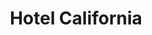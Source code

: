 ---
layout: product
id: 1419064148030
title: Hotel California
body_html: >-
  <p>Taken in Point Roberts, WA in May of 2017.</p>

  <p>We were on the beach in Point Roberts on a hot summer day while about a dozen Eagles fed around us. This beautiful bird allowed me to get close enough for a detailed shot, moments before flying off into the distance.</p>

  <p> </p>
vendor: Connell McCarthy
product_type: Photo Print
created_at: 2018-08-22T19:47:29-04:00
handle: hotel-california
updated_at: 2022-01-18T10:42:33-05:00
published_at: 2018-08-22T19:38:24-04:00
template_suffix: ""
status: active
published_scope: global
tags: Batch 01, bird, Print, summer, wildlife
admin_graphql_api_id: gid://shopify/Product/1419064148030
variants:
  - id: 39576990122046
    product_id: 1419064148030
    title: 8x10” / Full Colour
    price: "35.00"
    sku: CM-PP-B1-06-XXS-FC
    position: 1
    inventory_policy: deny
    compare_at_price: null
    fulfillment_service: manual
    inventory_management: null
    option1: 8x10”
    option2: Full Colour
    option3: null
    created_at: 2021-09-01T10:49:00-04:00
    updated_at: 2021-09-01T10:49:20-04:00
    taxable: true
    barcode: ""
    grams: 208
    image_id: 6301659594814
    weight: 0.208
    weight_unit: kg
    inventory_item_id: 41671430766654
    inventory_quantity: 0
    old_inventory_quantity: 0
    requires_shipping: true
    admin_graphql_api_id: gid://shopify/ProductVariant/39576990122046
  - id: 39576990154814
    product_id: 1419064148030
    title: 8x10” / Black & White
    price: "35.00"
    sku: CM-PP-B1-06-XXS-BW
    position: 2
    inventory_policy: deny
    compare_at_price: null
    fulfillment_service: manual
    inventory_management: null
    option1: 8x10”
    option2: Black & White
    option3: null
    created_at: 2021-09-01T10:49:00-04:00
    updated_at: 2021-09-01T10:49:20-04:00
    taxable: true
    barcode: ""
    grams: 208
    image_id: 6301659234366
    weight: 0.208
    weight_unit: kg
    inventory_item_id: 41671430799422
    inventory_quantity: 0
    old_inventory_quantity: 0
    requires_shipping: true
    admin_graphql_api_id: gid://shopify/ProductVariant/39576990154814
  - id: 39576990187582
    product_id: 1419064148030
    title: 8.5x11” / Full Colour
    price: "35.00"
    sku: CM-PP-B1-06-XS-FC
    position: 3
    inventory_policy: deny
    compare_at_price: null
    fulfillment_service: manual
    inventory_management: null
    option1: 8.5x11”
    option2: Full Colour
    option3: null
    created_at: 2021-09-01T10:49:00-04:00
    updated_at: 2021-09-01T10:49:20-04:00
    taxable: true
    barcode: ""
    grams: 208
    image_id: 6301659594814
    weight: 0.208
    weight_unit: kg
    inventory_item_id: 41671430832190
    inventory_quantity: 0
    old_inventory_quantity: 0
    requires_shipping: true
    admin_graphql_api_id: gid://shopify/ProductVariant/39576990187582
  - id: 39576990220350
    product_id: 1419064148030
    title: 8.5x11” / Black & White
    price: "35.00"
    sku: CM-PP-B1-06-XS-BW
    position: 4
    inventory_policy: deny
    compare_at_price: null
    fulfillment_service: manual
    inventory_management: null
    option1: 8.5x11”
    option2: Black & White
    option3: null
    created_at: 2021-09-01T10:49:00-04:00
    updated_at: 2021-09-01T10:49:20-04:00
    taxable: true
    barcode: ""
    grams: 208
    image_id: 6301659234366
    weight: 0.208
    weight_unit: kg
    inventory_item_id: 41671430864958
    inventory_quantity: 0
    old_inventory_quantity: 0
    requires_shipping: true
    admin_graphql_api_id: gid://shopify/ProductVariant/39576990220350
  - id: 39576990253118
    product_id: 1419064148030
    title: 13x19” / Full Colour
    price: "40.00"
    sku: CM-PP-B1-06-S-FC
    position: 5
    inventory_policy: deny
    compare_at_price: null
    fulfillment_service: manual
    inventory_management: null
    option1: 13x19”
    option2: Full Colour
    option3: null
    created_at: 2021-09-01T10:49:00-04:00
    updated_at: 2021-09-01T10:49:20-04:00
    taxable: true
    barcode: ""
    grams: 208
    image_id: 6301659594814
    weight: 0.208
    weight_unit: kg
    inventory_item_id: 41671430897726
    inventory_quantity: 0
    old_inventory_quantity: 0
    requires_shipping: true
    admin_graphql_api_id: gid://shopify/ProductVariant/39576990253118
  - id: 39576990285886
    product_id: 1419064148030
    title: 13x19” / Black & White
    price: "40.00"
    sku: CM-PP-B1-06-S-BW
    position: 6
    inventory_policy: deny
    compare_at_price: null
    fulfillment_service: manual
    inventory_management: null
    option1: 13x19”
    option2: Black & White
    option3: null
    created_at: 2021-09-01T10:49:00-04:00
    updated_at: 2021-09-01T10:49:20-04:00
    taxable: true
    barcode: ""
    grams: 208
    image_id: 6301659234366
    weight: 0.208
    weight_unit: kg
    inventory_item_id: 41671430930494
    inventory_quantity: 0
    old_inventory_quantity: 0
    requires_shipping: true
    admin_graphql_api_id: gid://shopify/ProductVariant/39576990285886
  - id: 39576990318654
    product_id: 1419064148030
    title: 16x20” / Full Colour
    price: "50.00"
    sku: CM-PP-B1-06-M-FC
    position: 7
    inventory_policy: deny
    compare_at_price: null
    fulfillment_service: manual
    inventory_management: null
    option1: 16x20”
    option2: Full Colour
    option3: null
    created_at: 2021-09-01T10:49:00-04:00
    updated_at: 2021-09-01T10:49:20-04:00
    taxable: true
    barcode: ""
    grams: 208
    image_id: 6301659594814
    weight: 0.208
    weight_unit: kg
    inventory_item_id: 41671430963262
    inventory_quantity: 0
    old_inventory_quantity: 0
    requires_shipping: true
    admin_graphql_api_id: gid://shopify/ProductVariant/39576990318654
  - id: 39576990351422
    product_id: 1419064148030
    title: 16x20” / Black & White
    price: "50.00"
    sku: CM-PP-B1-06-M-BW
    position: 8
    inventory_policy: deny
    compare_at_price: null
    fulfillment_service: manual
    inventory_management: null
    option1: 16x20”
    option2: Black & White
    option3: null
    created_at: 2021-09-01T10:49:00-04:00
    updated_at: 2021-09-01T10:49:20-04:00
    taxable: true
    barcode: ""
    grams: 208
    image_id: 6301659234366
    weight: 0.208
    weight_unit: kg
    inventory_item_id: 41671430996030
    inventory_quantity: 0
    old_inventory_quantity: 0
    requires_shipping: true
    admin_graphql_api_id: gid://shopify/ProductVariant/39576990351422
  - id: 39576990384190
    product_id: 1419064148030
    title: 20x24” / Full Colour
    price: "60.00"
    sku: CM-PP-B1-06-L-FC
    position: 9
    inventory_policy: deny
    compare_at_price: null
    fulfillment_service: manual
    inventory_management: null
    option1: 20x24”
    option2: Full Colour
    option3: null
    created_at: 2021-09-01T10:49:00-04:00
    updated_at: 2021-09-01T10:49:20-04:00
    taxable: true
    barcode: ""
    grams: 208
    image_id: 6301659594814
    weight: 0.208
    weight_unit: kg
    inventory_item_id: 41671431028798
    inventory_quantity: 0
    old_inventory_quantity: 0
    requires_shipping: true
    admin_graphql_api_id: gid://shopify/ProductVariant/39576990384190
  - id: 39576990416958
    product_id: 1419064148030
    title: 20x24” / Black & White
    price: "60.00"
    sku: CM-PP-B1-06-L-BW
    position: 10
    inventory_policy: deny
    compare_at_price: null
    fulfillment_service: manual
    inventory_management: null
    option1: 20x24”
    option2: Black & White
    option3: null
    created_at: 2021-09-01T10:49:00-04:00
    updated_at: 2021-09-01T10:49:20-04:00
    taxable: true
    barcode: ""
    grams: 208
    image_id: 6301659234366
    weight: 0.208
    weight_unit: kg
    inventory_item_id: 41671431061566
    inventory_quantity: 0
    old_inventory_quantity: 0
    requires_shipping: true
    admin_graphql_api_id: gid://shopify/ProductVariant/39576990416958
  - id: 39576990449726
    product_id: 1419064148030
    title: 20x30” / Full Colour
    price: "70.00"
    sku: CM-PP-B1-06-XL-FC
    position: 11
    inventory_policy: deny
    compare_at_price: null
    fulfillment_service: manual
    inventory_management: null
    option1: 20x30”
    option2: Full Colour
    option3: null
    created_at: 2021-09-01T10:49:00-04:00
    updated_at: 2021-09-01T10:49:20-04:00
    taxable: true
    barcode: ""
    grams: 208
    image_id: 6301659594814
    weight: 0.208
    weight_unit: kg
    inventory_item_id: 41671431094334
    inventory_quantity: 0
    old_inventory_quantity: 0
    requires_shipping: true
    admin_graphql_api_id: gid://shopify/ProductVariant/39576990449726
  - id: 39576990482494
    product_id: 1419064148030
    title: 20x30” / Black & White
    price: "70.00"
    sku: CM-PP-B1-06-XL-BW
    position: 12
    inventory_policy: deny
    compare_at_price: null
    fulfillment_service: manual
    inventory_management: null
    option1: 20x30”
    option2: Black & White
    option3: null
    created_at: 2021-09-01T10:49:00-04:00
    updated_at: 2021-09-01T10:49:20-04:00
    taxable: true
    barcode: ""
    grams: 208
    image_id: 6301659234366
    weight: 0.208
    weight_unit: kg
    inventory_item_id: 41671431127102
    inventory_quantity: 0
    old_inventory_quantity: 0
    requires_shipping: true
    admin_graphql_api_id: gid://shopify/ProductVariant/39576990482494
  - id: 39576990515262
    product_id: 1419064148030
    title: 24x36” / Full Colour
    price: "90.00"
    sku: CM-PP-B1-06-XXL-FC
    position: 13
    inventory_policy: deny
    compare_at_price: null
    fulfillment_service: manual
    inventory_management: null
    option1: 24x36”
    option2: Full Colour
    option3: null
    created_at: 2021-09-01T10:49:00-04:00
    updated_at: 2021-09-01T10:49:20-04:00
    taxable: true
    barcode: ""
    grams: 208
    image_id: 6301659594814
    weight: 0.208
    weight_unit: kg
    inventory_item_id: 41671431159870
    inventory_quantity: 0
    old_inventory_quantity: 0
    requires_shipping: true
    admin_graphql_api_id: gid://shopify/ProductVariant/39576990515262
  - id: 39576990548030
    product_id: 1419064148030
    title: 24x36” / Black & White
    price: "90.00"
    sku: CM-PP-B1-06-XXL-BW
    position: 14
    inventory_policy: deny
    compare_at_price: null
    fulfillment_service: manual
    inventory_management: null
    option1: 24x36”
    option2: Black & White
    option3: null
    created_at: 2021-09-01T10:49:00-04:00
    updated_at: 2021-09-01T10:49:20-04:00
    taxable: true
    barcode: ""
    grams: 208
    image_id: 6301659234366
    weight: 0.208
    weight_unit: kg
    inventory_item_id: 41671431192638
    inventory_quantity: 0
    old_inventory_quantity: 0
    requires_shipping: true
    admin_graphql_api_id: gid://shopify/ProductVariant/39576990548030
  - id: 39576990580798
    product_id: 1419064148030
    title: 30x40” / Full Colour
    price: "100.00"
    sku: CM-PP-B1-06-XXXL-FC
    position: 15
    inventory_policy: deny
    compare_at_price: null
    fulfillment_service: manual
    inventory_management: null
    option1: 30x40”
    option2: Full Colour
    option3: null
    created_at: 2021-09-01T10:49:01-04:00
    updated_at: 2021-09-01T10:49:20-04:00
    taxable: true
    barcode: ""
    grams: 208
    image_id: 6301659594814
    weight: 0.208
    weight_unit: kg
    inventory_item_id: 41671431225406
    inventory_quantity: 0
    old_inventory_quantity: 0
    requires_shipping: true
    admin_graphql_api_id: gid://shopify/ProductVariant/39576990580798
  - id: 39576990613566
    product_id: 1419064148030
    title: 30x40” / Black & White
    price: "100.00"
    sku: CM-PP-B1-06-XXXL-BW
    position: 16
    inventory_policy: deny
    compare_at_price: null
    fulfillment_service: manual
    inventory_management: null
    option1: 30x40”
    option2: Black & White
    option3: null
    created_at: 2021-09-01T10:49:01-04:00
    updated_at: 2021-09-01T10:49:20-04:00
    taxable: true
    barcode: ""
    grams: 208
    image_id: 6301659234366
    weight: 0.208
    weight_unit: kg
    inventory_item_id: 41671431258174
    inventory_quantity: 0
    old_inventory_quantity: 0
    requires_shipping: true
    admin_graphql_api_id: gid://shopify/ProductVariant/39576990613566
options:
  - id: 1948198830142
    product_id: 1419064148030
    name: Size
    position: 1
    values:
      - 8x10”
      - 8.5x11”
      - 13x19”
      - 16x20”
      - 20x24”
      - 20x30”
      - 24x36”
      - 30x40”
  - id: 8589738639422
    product_id: 1419064148030
    name: Color
    position: 2
    values:
      - Full Colour
      - Black & White
images:
  - id: 6301659594814
    product_id: 1419064148030
    position: 1
    created_at: 2019-03-17T13:01:00-04:00
    updated_at: 2019-10-20T18:44:16-04:00
    alt: null
    width: 1000
    height: 1500
    src: https://cdn.shopify.com/s/files/1/1624/2355/products/CM---Hotel-California-_Product-Mockup-2019.jpg?v=1571611456
    variant_ids:
      - 39576990122046
      - 39576990187582
      - 39576990253118
      - 39576990318654
      - 39576990384190
      - 39576990449726
      - 39576990515262
      - 39576990580798
    admin_graphql_api_id: gid://shopify/ProductImage/6301659594814
  - id: 6301659234366
    product_id: 1419064148030
    position: 2
    created_at: 2019-03-17T13:00:58-04:00
    updated_at: 2019-10-20T18:44:16-04:00
    alt: null
    width: 1000
    height: 1500
    src: https://cdn.shopify.com/s/files/1/1624/2355/products/CM---Hotel-California-_Product-Mockup-2019_-B_W.jpg?v=1571611456
    variant_ids:
      - 39576990154814
      - 39576990220350
      - 39576990285886
      - 39576990351422
      - 39576990416958
      - 39576990482494
      - 39576990548030
      - 39576990613566
    admin_graphql_api_id: gid://shopify/ProductImage/6301659234366
  - id: 28230030229566
    product_id: 1419064148030
    position: 3
    created_at: 2021-05-04T19:33:37-04:00
    updated_at: 2021-05-04T19:33:37-04:00
    alt: null
    width: 2000
    height: 1800
    src: https://cdn.shopify.com/s/files/1/1624/2355/products/PAR_02_0001_92f3cade-b66e-4d83-b1d5-1b36a3b7a4b6.png?v=1620171217
    variant_ids: []
    admin_graphql_api_id: gid://shopify/ProductImage/28230030229566
image:
  id: 6301659594814
  product_id: 1419064148030
  position: 1
  created_at: 2019-03-17T13:01:00-04:00
  updated_at: 2019-10-20T18:44:16-04:00
  alt: null
  width: 1000
  height: 1500
  src: https://cdn.shopify.com/s/files/1/1624/2355/products/CM---Hotel-California-_Product-Mockup-2019.jpg?v=1571611456
  variant_ids:
    - 39576990122046
    - 39576990187582
    - 39576990253118
    - 39576990318654
    - 39576990384190
    - 39576990449726
    - 39576990515262
    - 39576990580798
  admin_graphql_api_id: gid://shopify/ProductImage/6301659594814

---